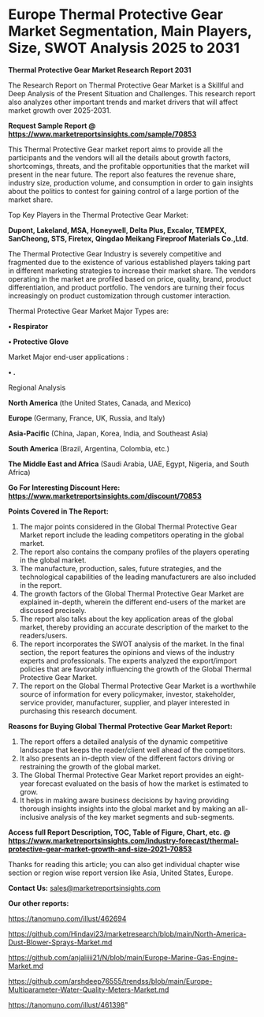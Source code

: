  # Europe Thermal Protective Gear Market Segmentation, Main Players, Size, SWOT Analysis 2025 to 2031

<strong>Thermal Protective Gear Market Research Report 2031</strong>

The Research Report on Thermal Protective Gear Market is a Skillful and Deep Analysis of the Present Situation and Challenges. This research report also analyzes other important trends and market drivers that will affect market growth over 2025-2031.

<strong>Request Sample Report @ <a href=https://www.marketreportsinsights.com/sample/70853>https://www.marketreportsinsights.com/sample/70853</a></strong>

This Thermal Protective Gear market report aims to provide all the participants and the vendors will all the details about growth factors, shortcomings, threats, and the profitable opportunities that the market will present in the near future. The report also features the revenue share, industry size, production volume, and consumption in order to gain insights about the politics to contest for gaining control of a large portion of the market share.

Top Key Players in the Thermal Protective Gear Market:

<strong>Dupont, Lakeland, MSA, Honeywell, Delta Plus, Excalor, TEMPEX, SanCheong, STS, Firetex, Qingdao Meikang Fireproof Materials Co.,Ltd.</strong>

The Thermal Protective Gear Industry is severely competitive and fragmented due to the existence of various established players taking part in different marketing strategies to increase their market share. The vendors operating in the market are profiled based on price, quality, brand, product differentiation, and product portfolio. The vendors are turning their focus increasingly on product customization through customer interaction.

Thermal Protective Gear Market Major Types are:

<strong>• Respirator

• Protective Glove</strong>

Market Major end-user applications :

<strong>• .</strong>

Regional Analysis

</u><strong><b>North America</b></strong> (the United States, Canada, and Mexico)

<strong><b>Europe </b></strong>(Germany, France, UK, Russia, and Italy)

<strong><b>Asia-Pacific</b></strong> (China, Japan, Korea, India, and Southeast Asia)

<strong><b>South America</b></strong> (Brazil, Argentina, Colombia, etc.)

<strong><b>The Middle East and Africa</b></strong> (Saudi Arabia, UAE, Egypt, Nigeria, and South Africa)

<strong>Go For Interesting Discount Here: <a href=https://www.marketreportsinsights.com/discount/70853>https://www.marketreportsinsights.com/discount/70853</a></strong>

<strong>Points Covered in The Report:</strong>
<ol>
  <li>The major points considered in the Global Thermal Protective Gear Market report include the leading competitors operating in the global market.</li>
  <li>The report also contains the company profiles of the players operating in the global market.</li>
  <li>The manufacture, production, sales, future strategies, and the technological capabilities of the leading manufacturers are also included in the report.</li>
  <li>The growth factors of the Global Thermal Protective Gear Market are explained in-depth, wherein the different end-users of the market are discussed precisely.</li>
  <li>The report also talks about the key application areas of the global market, thereby providing an accurate description of the market to the readers/users.</li>
  <li>The report incorporates the SWOT analysis of the market. In the final section, the report features the opinions and views of the industry experts and professionals. The experts analyzed the export/import policies that are favorably influencing the growth of the Global Thermal Protective Gear Market.</li>
  <li>The report on the Global Thermal Protective Gear Market is a worthwhile source of information for every policymaker, investor, stakeholder, service provider, manufacturer, supplier, and player interested in purchasing this research document.</li>
</ol>
<strong>Reasons for Buying Global Thermal Protective Gear Market Report:</strong>

<ol>
  <li>The report offers a detailed analysis of the dynamic competitive landscape that keeps the reader/client well ahead of the competitors.</li>
  <li>It also presents an in-depth view of the different factors driving or restraining the growth of the global market.</li>
  <li>The Global Thermal Protective Gear Market report provides an eight-year forecast evaluated on the basis of how the market is estimated to grow.</li>
  <li>It helps in making aware business decisions by having providing thorough insights insights into the global market and by making an all-inclusive analysis of the key market segments and sub-segments.</li>
</ol>
<strong>Access full Report Description, TOC, Table of Figure, Chart, etc. @ <a href=https://www.marketreportsinsights.com/industry-forecast/thermal-protective-gear-market-growth-and-size-2021-70853>https://www.marketreportsinsights.com/industry-forecast/thermal-protective-gear-market-growth-and-size-2021-70853</a></strong>


Thanks for reading this article; you can also get individual chapter wise section or region wise report version like Asia, United States, Europe.

<strong>Contact Us:</strong>
sales@marketreportsinsights.com

<strong>Our other reports:</strong>

<a href=https://tanomuno.com/illust/462694>https://tanomuno.com/illust/462694</a>

<a href=https://github.com/Hindavi23/marketresearch/blob/main/North-America-Dust-Blower-Sprays-Market.md>https://github.com/Hindavi23/marketresearch/blob/main/North-America-Dust-Blower-Sprays-Market.md</a>

<a href=https://github.com/anjaliiii21/N/blob/main/Europe-Marine-Gas-Engine-Market.md>https://github.com/anjaliiii21/N/blob/main/Europe-Marine-Gas-Engine-Market.md</a>

<a href=https://github.com/arshdeep76555/trendss/blob/main/Europe-Multiparameter-Water-Quality-Meters-Market.md>https://github.com/arshdeep76555/trendss/blob/main/Europe-Multiparameter-Water-Quality-Meters-Market.md</a>

<a href=https://tanomuno.com/illust/461398>https://tanomuno.com/illust/461398</a>"
